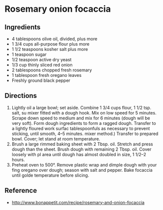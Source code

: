 # Rosemary onion focaccia

## Ingredients
* 4 tablespoons olive oil, divided, plus more
* 1 3/4 cups all-purpose flour plus more
* 1 1/2 teaspoons kosher salt plus more
* 1 teaspoon sugar
* 1/2 teaspoon active dry yeast
* 1/3 cup thinly sliced red onion
* 2 tablespoons chopped fresh rosemary
* 1 tablespoon fresh oregano leaves
* Freshly ground black pepper

## Directions
1. Lightly oil a large bowl; set aside. Combine 1 3/4 cups flour, 1 1/2 tsp. salt, su mixer fitted with a dough hook. Mix on low speed for 5 minutes. Scrape down speed to medium and mix for 6 minutes (dough will be very soft). Form dough ingredients to form a ragged dough. Transfer to a lightly floured work surfac tablespoonfuls as necessary to prevent sticking, until smooth, 4–5 minutes. mixer method.) Transfer to prepared bowl. Cover; let stand at room temperature.
2. Brush a large rimmed baking sheet with 2 Tbsp. oil. Stretch and press dough than the sheet. Brush dough with remaining 2 Tbsp. oil. Cover loosely with pl area until dough has almost doubled in size, 1 1/2–2 hours.
3. Preheat oven to 500°. Remove plastic wrap and dimple dough with your fing oregano over dough; season with salt and pepper. Bake focaccia until golde temperature before slicing.

## Reference
* <http://www.bonappetit.com/recipe/rosemary-and-onion-focaccia>

